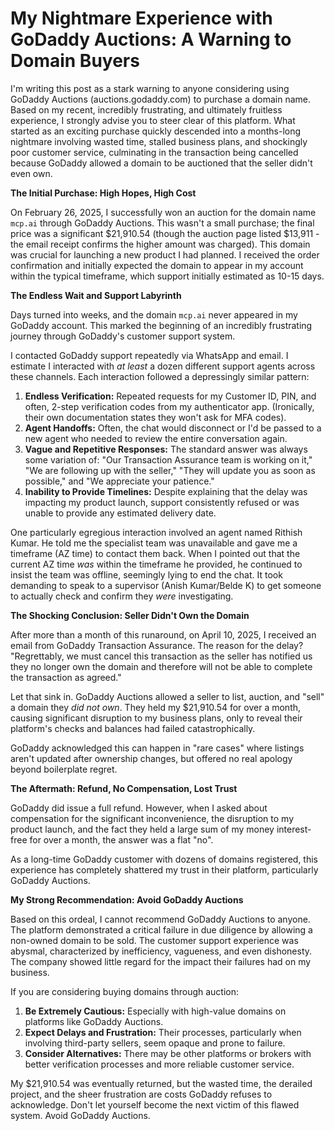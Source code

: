 # My Nightmare Experience with GoDaddy Auctions: A Warning to Domain Buyers

I'm writing this post as a stark warning to anyone considering using GoDaddy Auctions (auctions.godaddy.com) to purchase a domain name. Based on my recent, incredibly frustrating, and ultimately fruitless experience, I strongly advise you to steer clear of this platform. What started as an exciting purchase quickly descended into a months-long nightmare involving wasted time, stalled business plans, and shockingly poor customer service, culminating in the transaction being cancelled because GoDaddy allowed a domain to be auctioned that the seller didn't even own.

**The Initial Purchase: High Hopes, High Cost**

On February 26, 2025, I successfully won an auction for the domain name `mcp.ai` through GoDaddy Auctions. This wasn't a small purchase; the final price was a significant $21,910.54 (though the auction page listed $13,911 - the email receipt confirms the higher amount was charged). This domain was crucial for launching a new product I had planned. I received the order confirmation and initially expected the domain to appear in my account within the typical timeframe, which support initially estimated as 10-15 days.

**The Endless Wait and Support Labyrinth**

Days turned into weeks, and the domain `mcp.ai` never appeared in my GoDaddy account. This marked the beginning of an incredibly frustrating journey through GoDaddy's customer support system.

I contacted GoDaddy support repeatedly via WhatsApp and email. I estimate I interacted with *at least* a dozen different support agents across these channels. Each interaction followed a depressingly similar pattern:

1.  **Endless Verification:** Repeated requests for my Customer ID, PIN, and often, 2-step verification codes from my authenticator app. (Ironically, their own documentation states they won't ask for MFA codes).
2.  **Agent Handoffs:** Often, the chat would disconnect or I'd be passed to a new agent who needed to review the entire conversation again.
3.  **Vague and Repetitive Responses:** The standard answer was always some variation of: "Our Transaction Assurance team is working on it," "We are following up with the seller," "They will update you as soon as possible," and "We appreciate your patience."
4.  **Inability to Provide Timelines:** Despite explaining that the delay was impacting my product launch, support consistently refused or was unable to provide any estimated delivery date.

One particularly egregious interaction involved an agent named Rithish Kumar. He told me the specialist team was unavailable and gave me a timeframe (AZ time) to contact them back. When I pointed out that the current AZ time *was* within the timeframe he provided, he continued to insist the team was offline, seemingly lying to end the chat. It took demanding to speak to a supervisor (Anish Kumar/Belde K) to get someone to actually check and confirm they *were* investigating.

**The Shocking Conclusion: Seller Didn't Own the Domain**

After more than a month of this runaround, on April 10, 2025, I received an email from GoDaddy Transaction Assurance. The reason for the delay? "Regrettably, we must cancel this transaction as the seller has notified us they no longer own the domain and therefore will not be able to complete the transaction as agreed."

Let that sink in. GoDaddy Auctions allowed a seller to list, auction, and "sell" a domain they *did not own*. They held my $21,910.54 for over a month, causing significant disruption to my business plans, only to reveal their platform's checks and balances had failed catastrophically.

GoDaddy acknowledged this can happen in "rare cases" where listings aren't updated after ownership changes, but offered no real apology beyond boilerplate regret.

**The Aftermath: Refund, No Compensation, Lost Trust**

GoDaddy did issue a full refund. However, when I asked about compensation for the significant inconvenience, the disruption to my product launch, and the fact they held a large sum of my money interest-free for over a month, the answer was a flat "no".

As a long-time GoDaddy customer with dozens of domains registered, this experience has completely shattered my trust in their platform, particularly GoDaddy Auctions.

**My Strong Recommendation: Avoid GoDaddy Auctions**

Based on this ordeal, I cannot recommend GoDaddy Auctions to anyone. The platform demonstrated a critical failure in due diligence by allowing a non-owned domain to be sold. The customer support experience was abysmal, characterized by inefficiency, vagueness, and even dishonesty. The company showed little regard for the impact their failures had on my business.

If you are considering buying domains through auction:

1.  **Be Extremely Cautious:** Especially with high-value domains on platforms like GoDaddy Auctions.
2.  **Expect Delays and Frustration:** Their processes, particularly when involving third-party sellers, seem opaque and prone to failure.
3.  **Consider Alternatives:** There may be other platforms or brokers with better verification processes and more reliable customer service.

My $21,910.54 was eventually returned, but the wasted time, the derailed project, and the sheer frustration are costs GoDaddy refuses to acknowledge. Don't let yourself become the next victim of this flawed system. Avoid GoDaddy Auctions.
